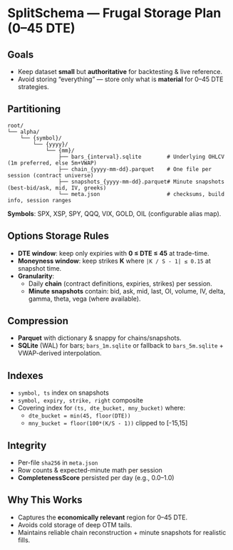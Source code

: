 # SplitSchema — Frugal Storage Plan (0–45 DTE)

## Goals
- Keep dataset **small** but **authoritative** for backtesting & live reference.
- Avoid storing “everything” — store only what is **material** for 0–45 DTE strategies.

## Partitioning
```
root/
└── alpha/
    └── {symbol}/
        └── {yyyy}/
            └── {mm}/
                ├── bars_{interval}.sqlite        # Underlying OHLCV (1m preferred, else 5m+VWAP)
                ├── chain_{yyyy-mm-dd}.parquet    # One file per session (contract universe)
                ├── snapshots_{yyyy-mm-dd}.parquet# Minute snapshots (best-bid/ask, mid, IV, greeks)
                └── meta.json                     # checksums, build info, session ranges
```

**Symbols**: SPX, XSP, SPY, QQQ, VIX, GOLD, OIL (configurable alias map).

## Options Storage Rules
- **DTE window**: keep only expiries with **0 ≤ DTE ≤ 45** at trade-time.
- **Moneyness window**: keep strikes **K** where `|K / S - 1| ≤ 0.15` at snapshot time.
- **Granularity**:
  - Daily **chain** (contract definitions, expiries, strikes) per session.
  - **Minute snapshots** contain: bid, ask, mid, last, OI, volume, IV, delta, gamma, theta, vega (where available).

## Compression
- **Parquet** with dictionary & snappy for chains/snapshots.
- **SQLite** (WAL) for bars; `bars_1m.sqlite` or fallback to `bars_5m.sqlite` + VWAP-derived interpolation.

## Indexes
- `symbol, ts` index on snapshots
- `symbol, expiry, strike, right` composite
- Covering index for `(ts, dte_bucket, mny_bucket)` where:
  - `dte_bucket = min(45, floor(DTE))`
  - `mny_bucket = floor(100*(K/S - 1))` clipped to [-15,15]

## Integrity
- Per-file `sha256` in `meta.json`
- Row counts & expected-minute math per session
- **CompletenessScore** persisted per day (e.g., 0.0–1.0)

## Why This Works
- Captures the **economically relevant** region for 0–45 DTE.
- Avoids cold storage of deep OTM tails.
- Maintains reliable chain reconstruction + minute snapshots for realistic fills.
